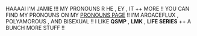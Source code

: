 HAAAAI I'M JAMIE !!! 
MY PRONOUNS R HE , EY , IT ++ MORE !! YOU CAN FIND MY PRONOUNS ON MY [PRONOUNS PAGE](https://en.pronouns.page/@KASiRAX) !!
I'M AROACEFLUX , POLYAMOROUS , AND BISEXUAL !! 
I LIKE **QSMP** , **LMK** , **LIFE SERIES** ++ A BUNCH MORE STUFF !! 
